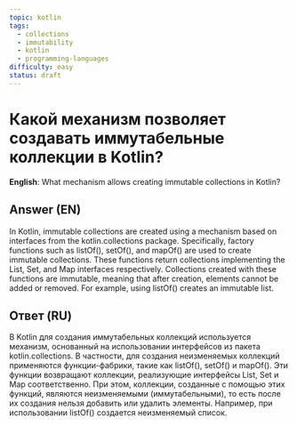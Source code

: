 ```yaml
---
topic: kotlin
tags:
  - collections
  - immutability
  - kotlin
  - programming-languages
difficulty: easy
status: draft
---
```


# Какой механизм позволяет создавать иммутабельные коллекции в Kotlin?

**English**: What mechanism allows creating immutable collections in Kotlin?

## Answer (EN)
In Kotlin, immutable collections are created using a mechanism based on interfaces from the kotlin.collections package. Specifically, factory functions such as listOf(), setOf(), and mapOf() are used to create immutable collections. These functions return collections implementing the List, Set, and Map interfaces respectively. Collections created with these functions are immutable, meaning that after creation, elements cannot be added or removed. For example, using listOf() creates an immutable list.

## Ответ (RU)
В Kotlin для создания иммутабельных коллекций используется механизм, основанный на использовании интерфейсов из пакета kotlin.collections. В частности, для создания неизменяемых коллекций применяются функции-фабрики, такие как listOf(), setOf() и mapOf(). Эти функции возвращают коллекции, реализующие интерфейсы List, Set и Map соответственно. При этом, коллекции, созданные с помощью этих функций, являются неизменяемыми (иммутабельными), то есть после их создания нельзя добавить или удалить элементы. Например, при использовании listOf() создается неизменяемый список.

